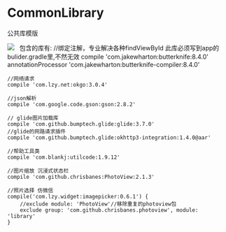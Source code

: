 # CommonLibrary
公共库模版

[![](https://jitpack.io/v/Haozi0456/CommonLibrary.svg)](https://jitpack.io/#Haozi0456/CommonLibrary)
 
包含的库有:
//绑定注解，专业解决各种findViewById 此库必须写到app的bulider.gradle里,不然无效
    compile 'com.jakewharton:butterknife:8.4.0'
    annotationProcessor 'com.jakewharton:butterknife-compiler:8.4.0'

    //网络请求
    compile 'com.lzy.net:okgo:3.0.4'

    //json解析
    compile 'com.google.code.gson:gson:2.8.2'

    // glide图片加载库
    compile 'com.github.bumptech.glide:glide:3.7.0'
    //glide的网路请求插件
    compile 'com.github.bumptech.glide:okhttp3-integration:1.4.0@aar'

    //帮助工具类
    compile 'com.blankj:utilcode:1.9.12'

    //图片缩放 沉浸式状态栏
    compile 'com.github.chrisbanes:PhotoView:2.1.3'

    //照片选择 仿微信
    compile('com.lzy.widget:imagepicker:0.6.1') {
        //exclude module: 'PhotoView'//移除重复的photoview包
        exclude group: 'com.github.chrisbanes.photoview', module: 'library'
    }

